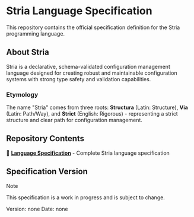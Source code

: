 # Stria Language Specification

This repository contains the official specification definition for the Stria programming language.

## About Stria

Stria is a declarative, schema-validated configuration management language designed for creating robust and maintainable configuration systems with strong type safety and validation capabilities.

### Etymology

The name "Stria" comes from three roots: **Structura** (Latin: Structure), **Via** (Latin: Path/Way), and **Strict** (English: Rigorous) - representing a strict structure and clear path for configuration management.

## Repository Contents

📖 **[Language Specification](https://sharo-jef.github.io/stria-spec/)** - Complete Stria language specification

## Specification Version

> [!Note]
> This specification is a work in progress and is subject to change.

Version: none
Date: none
